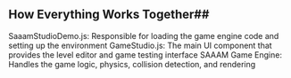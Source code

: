 ## How Everything Works Together##

SaaamStudioDemo.js: Responsible for loading the game engine code and setting up the environment
GameStudio.js: The main UI component that provides the level editor and game testing interface
SAAAM Game Engine: Handles the game logic, physics, collision detection, and rendering
